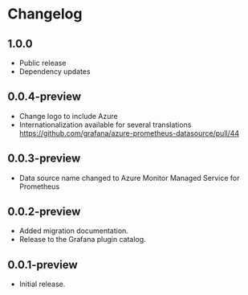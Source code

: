 # Changelog

## 1.0.0

- Public release
- Dependency updates

## 0.0.4-preview

- Change logo to include Azure
- Internationalization available for several translations https://github.com/grafana/azure-prometheus-datasource/pull/44

## 0.0.3-preview

- Data source name changed to Azure Monitor Managed Service for Prometheus

## 0.0.2-preview

- Added migration documentation.
- Release to the Grafana plugin catalog.

## 0.0.1-preview

- Initial release.
